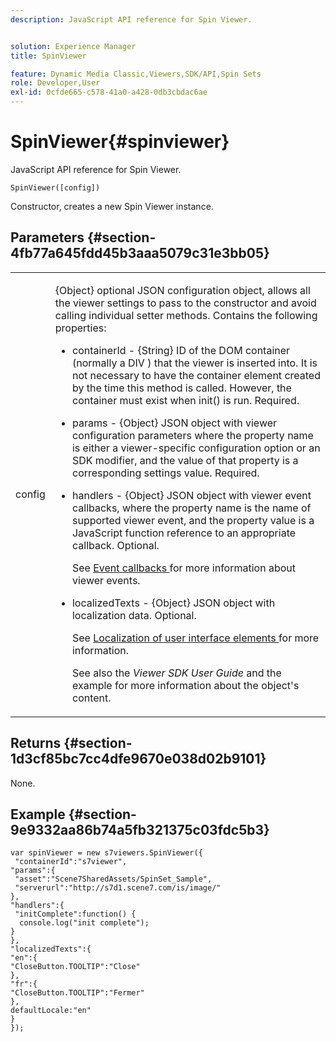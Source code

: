 ```yaml
---
description: JavaScript API reference for Spin Viewer.


solution: Experience Manager
title: SpinViewer

feature: Dynamic Media Classic,Viewers,SDK/API,Spin Sets
role: Developer,User
exl-id: 0cfde665-c578-41a0-a428-0db3cbdac6ae
---
```

# SpinViewer{#spinviewer}

JavaScript API reference for Spin Viewer.

 `SpinViewer([config])`

Constructor, creates a new Spin Viewer instance.

## Parameters {#section-4fb77a645fdd45b3aaa5079c31e3bb05}

<table id="table_896DFF34A68A403DB93A6D597461A573"> 
 <tbody> 
  <tr> 
   <td colname="col1"> <p> <span class="codeph"> <span class="varname"> config </span> </span> </p> </td> 
   <td colname="col2"> <p> <span class="codeph"> {Object} </span> optional JSON configuration object, allows all the viewer settings to pass to the constructor and avoid calling individual setter methods. Contains the following properties: </p> <p> 
     <ul id="ul_266C711E8E75471E90C15F39A96A142F"> 
      <li id="li_71857BBD652243A094E936C2C8EA9702"> <p> <span class="codeph"> containerId </span> - <span class="codeph"> {String} </span> ID of the DOM container (normally a <span class="codeph"> DIV </span>) that the viewer is inserted into. It is not necessary to have the container element created by the time this method is called. However, the container must exist when <span class="codeph"> init() </span> is run. Required. </p> </li> 
      <li id="li_3D28979F04274AC9B507B33D4275FC3A"> <p> <span class="codeph"> params </span> - <span class="codeph"> {Object} </span> JSON object with viewer configuration parameters where the property name is either a viewer-specific configuration option or an SDK modifier, and the value of that property is a corresponding settings value. Required. </p> </li> 
      <li id="li_A40AC2167575415FB3383D070E27B9AB"> <p> <span class="codeph"> handlers </span> - <span class="codeph"> {Object} </span> JSON object with viewer event callbacks, where the property name is the name of supported viewer event, and the property value is a JavaScript function reference to an appropriate callback. Optional. </p> <p>See <a href="../../../c-html5-s7-aem-asset-viewers/c-html5-spin-viewer-about/c-html5-spin-viewer-event-callbacks.md#concept-9c553c80eefd422faacf6522c69804bf" format="dita" scope="local"> Event callbacks </a> for more information about viewer events. </p> </li> 
      <li id="li_643787FB4A424D0AB6B8E12F44C3A9AC"> <p> <span class="codeph"> localizedTexts </span> - <span class="codeph"> {Object} </span> JSON object with localization data. Optional. </p> <p>See <a href="../../../c-html5-s7-aem-asset-viewers/c-html5-spin-viewer-about/c-html5-spin-viewer-localization.md#concept-e35c15c9e82648328806cdc6aa255d98" format="dita" scope="local"> Localization of user interface elements </a> for more information. </p> <p>See also the <i>Viewer SDK User Guide</i> and the example for more information about the object's content. </p> </li> 
     </ul> </p> </td> 
  </tr> 
 </tbody> 
</table>

## Returns {#section-1d3cf85bc7cc4dfe9670e038d02b9101}

None.

## Example {#section-9e9332aa86b74a5fb321375c03fdc5b3}

```
var spinViewer = new s7viewers.SpinViewer({ 
 "containerId":"s7viewer", 
"params":{ 
 "asset":"Scene7SharedAssets/SpinSet_Sample", 
 "serverurl":"http://s7d1.scene7.com/is/image/" 
}, 
"handlers":{ 
 "initComplete":function() { 
  console.log("init complete"); 
} 
}, 
"localizedTexts":{ 
"en":{ 
"CloseButton.TOOLTIP":"Close" 
}, 
"fr":{ 
"CloseButton.TOOLTIP":"Fermer" 
}, 
defaultLocale:"en" 
} 
});
```
